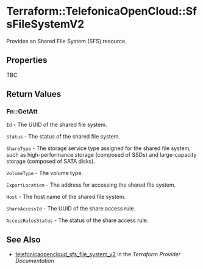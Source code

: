 # Terraform::TelefonicaOpenCloud::SfsFileSystemV2

Provides an Shared File System (SFS) resource.

## Properties

TBC

## Return Values

### Fn::GetAtt

`Id` - The UUID of the shared file system.

`Status` - The status of the shared file system.

`ShareType` - The storage service type assigned for the shared file system, such as high-performance storage (composed of SSDs) and large-capacity storage (composed of SATA disks).

`VolumeType` - The volume type.

`ExportLocation` - The address for accessing the shared file system.

`Host` - The host name of the shared file system.

`ShareAccessId` - The UUID of the share access rule.

`AccessRulesStatus` - The status of the share access rule.

## See Also

* [telefonicaopencloud_sfs_file_system_v2](https://www.terraform.io/docs/providers/telefonicaopencloud/r/sfs_file_system_v2.html) in the _Terraform Provider Documentation_